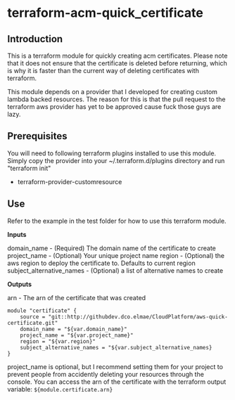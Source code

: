 # terraform-acm-quick_certificate
## Introduction
This is a terraform module for quickly creating acm certificates. Please note that it does not ensure that the certificate is deleted before returning, which is why it is faster than the current way of deleting certificates with terraform.

This module depends on a provider that I developed for creating custom lambda backed resources. The reason for this is that the pull request to the terraform aws provider has yet to be approved cause fuck those guys are lazy.

## Prerequisites
You will need to following terraform plugins installed to use this module. Simply copy the provider into your ~/.terraform.d/plugins directory and run "terraform init"

* terraform-provider-customresource

## Use
Refer to the example in the test folder for how to use this terraform module. 

**Inputs**

domain_name - (Required) The domain name of the certificate to create
project_name - (Optional) Your unique project name
region - (Optional) the aws region to deploy the certificate to. Defaults to current region
subject_alternative_names - (Optional) a list of alternative names to create

**Outputs**

arn - The arn of the certificate that was created

```
module "certificate" {
    source = "git::http://githubdev.dco.elmae/CloudPlatform/aws-quick-certificate.git"
    domain_name = "${var.domain_name}"
    project_name = "${var.project_name}"
    region = "${var.region}"
    subject_alternative_names = "${var.subject_alternative_names}
}
```

project_name is optional, but I recommend setting them for your project to prevent people from accidently deleting your resources through the console. You can access the arn of the certificate with the terraform output variable: `${module.certificate.arn}`
